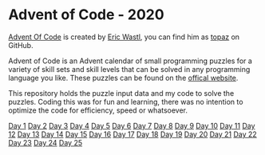 # Advent of Code - 2020

[Advent Of Code](https://adventofcode.com/) is created by [Eric Wastl](http://was.tl/), you can find him as [topaz](https://github.com/topaz) on GitHub.

Advent of Code is an Advent calendar of small programming puzzles for a variety of skill sets and skill levels that can be solved in any programming language you like.
These puzzles can be found on the [offical website](https://adventofcode.com/2020/events).

This repository holds the puzzle input data and my code to solve the puzzles. Coding this was for fun and learning, there was no intention to optimize the code for efficiency, speed or whatsoever.

[Day 1](https://adventofcode.com/2020/day/1)
[Day 2](https://adventofcode.com/2020/day/2)
[Day 3](https://adventofcode.com/2020/day/3)
[Day 4](https://adventofcode.com/2020/day/4)
[Day 5](https://adventofcode.com/2020/day/5)
[Day 6](https://adventofcode.com/2020/day/6)
[Day 7](https://adventofcode.com/2020/day/7)
[Day 8](https://adventofcode.com/2020/day/8)
[Day 9](https://adventofcode.com/2020/day/9)
[Day 10](https://adventofcode.com/2020/day/10)
[Day 11](https://adventofcode.com/2020/day/11)
[Day 12](https://adventofcode.com/2020/day/12)
[Day 13](https://adventofcode.com/2020/day/13)
[Day 14](https://adventofcode.com/2020/day/14)
[Day 15](https://adventofcode.com/2020/day/15)
[Day 16](https://adventofcode.com/2020/day/16)
[Day 17](https://adventofcode.com/2020/day/17)
[Day 18](https://adventofcode.com/2020/day/18)
[Day 19](https://adventofcode.com/2020/day/19)
[Day 20](https://adventofcode.com/2020/day/20)
[Day 21](https://adventofcode.com/2020/day/21)
[Day 22](https://adventofcode.com/2020/day/22)
[Day 23](https://adventofcode.com/2020/day/23)
[Day 24](https://adventofcode.com/2020/day/24)
[Day 25](https://adventofcode.com/2020/day/25)
